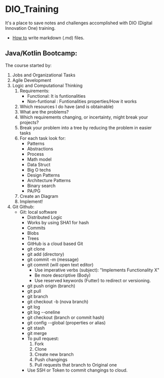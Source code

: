 # DIO_Training

It's a place to save notes and challenges accomplished with DIO (Digital Innovation One) training.

 - [How to](https://www.markdownguide.org/basic-syntax/) write markdown (.md) files.

## Java/Kotlin Bootcamp:

The course started by:

 1. Jobs and Organizational Tasks
 2. Agile Development 
 3. Logic and Computational Thinking
    1. Requirements:
        - Functional: It is funtionalities 
        - Non-funtional : Funtionalities properties/How it works
    2. Which resources I do have (and is obtainable)
    3. What are the problems?
    4. Which requirements changing, or incertainty, might break your projects?
    5. Break your problem into a tree by reducing the problem in easier tasks
    6. For each task look for:
        - Patterns
        - Abstractions
        - Process
        - Math model
        - Data Struct
        - Big O techs
        - Design Patterns
        - Architecture Patterns 
        - Binary search
        - PA/PG
    7. Create an Diagram
    8. Implement!
 4. Git Github:
    - Git: local software
        - Distributed Logic
        - Works by using SHA1 for hash
        - Commits
        - Blobs
        - Trees
        - GitHub is a cloud based Git
        - git clone
        - git add (directory)
        - git commit -m (message)
        - git commit (will open text editor)
            - Use imperative verbs (subject): "Implements Functionality X"
            - Be more descriptive (Body)
            - Use reserved keywords (Futter) to redirect or versioning.
        - git push origin (branch)
        - git pull
        - git branch
        - git checkout -b (nova branch)
        - git log
        - git log --oneline
        - git checkout (branch or commit hash)
        - git config --global (properties or alias)
        - git stash
        - git merge
        - To pull request:
            1. Fork
            2. Clone
            3. Create new branch
            4. Push changings
            5. Pull requests that branch to Original one
        - Use SSH or Token to commit changings to cloud.

